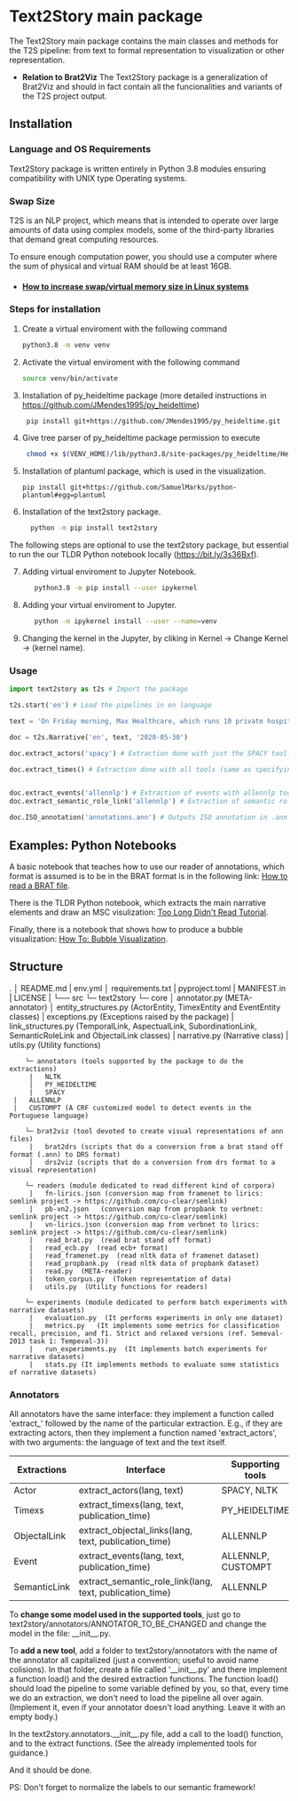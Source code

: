 # Text2Story main package
The Text2Story main package contains the main classes and methods for the T2S pipeline: from text to formal representation to visualization or other representation.

- **Relation to Brat2Viz**
The Text2Story package is a generalization of Brat2Viz and should in fact contain all the funcionalities and variants of the T2S project output.

## Installation


### Language and OS Requirements

Text2Story package is written entirely in Python 3.8 modules ensuring compatibility with UNIX type Operating systems.

### Swap Size

T2S is an NLP project, which means that is intended to operate over large amounts of data using complex models, some of the third-party libraries that demand great computing resources.

To ensure enough computation power, you should use a computer where the sum of physical and virtual RAM should be at least 16GB.

* ####  [How to increase swap/virtual memory size in Linux systems](https://askubuntu.com/questions/178712/how-to-increase-swap-space)

### Steps for installation

1. Create a virtual enviroment with the following command
   ```bash
   python3.8 -m venv venv    
   ```
2. Activate the virtual enviroment with the following command
   ```bash
   source venv/bin/activate 
   ```
3. Installation of py_heideltime package (more detailed instructions in https://github.com/JMendes1995/py_heideltime)
   ```bash
    pip install git+https://github.com/JMendes1995/py_heideltime.git
   ```
4. Give tree parser of py_heideltime package permission to execute
   ```bash
    chmod +x $(VENV_HOME)/lib/python3.8/site-packages/py_heideltime/Heideltime/TreeTaggerLinux/bin/tree-tagger
   ```
5. Installation of plantuml package, which is used in the visualization.
   ```
   pip install git+https://github.com/SamuelMarks/python-plantuml#egg=plantuml
   ```
6. Installation of the text2story package.
   ```bash
     python -m pip install text2story
   ```

The following steps are optional to use the text2story package, but essential to run the our TLDR Python notebook locally (https://bit.ly/3s36Bxf).

7. Adding virtual enviroment to Jupyter Notebook.
   ```bash
      python3.8 -m pip install --user ipykernel
   ```

8. Adding your virtual enviroment to Jupyter.
   ```bash
      python -m ipykernel install --user --name=venv
   ```

9. Changing the kernel in the Jupyter, by cliking in Kernel -> Change Kernel -> (kernel name).



### Usage


```python
import text2story as t2s # Import the package

t2s.start('en') # Load the pipelines in en language

text = 'On Friday morning, Max Healthcare, which runs 10 private hospitals around Delhi, put out an "SOS" message, saying it had less than an hour\'s supply remaining at two of its sites. The shortage was later resolved.'

doc = t2s.Narrative('en', text, '2020-05-30')

doc.extract_actors('spacy') # Extraction done with just the SPACY tool.

doc.extract_times() # Extraction done with all tools (same as specifying 'py_heideltime', since we have just one tool to extract timexs)


doc.extract_events('allennlp') # Extraction of events with allennlp tool
doc.extract_semantic_role_link('allennlp') # Extraction of semantic role links with all tools (should be done after extracting events since most semantic relations are between an actor and an event)

doc.ISO_annotation('annotations.ann') # Outputs ISO annotation in .ann format (txt) in a file called 'annotations.ann', which is a standard of BRAT annotation tool


```

## Examples: Python Notebooks

A  basic notebook that teaches how to use our reader of annotations, which format is assumed is to be in the BRAT format is in the following link: [How to read a BRAT file](https://colab.research.google.com/drive/1_jc6SJNAdWMYBMVlGPldFDmGNg4gFUCs?usp=sharing).

There is the TLDR Python notebook, which extracts the main narrative elements and draw an MSC visulization:  [Too Long Didn't Read Tutorial](https://bit.ly/3s36Bxf).

Finally, there is a notebook that shows how to produce a bubble visualization: [How To: Bubble Visualization](https://colab.research.google.com/drive/1V2DCuP1qAlwUXThTKNUnZ98WxARZXC_v?usp=sharing).

## Structure
.
│   README.md
|   env.yml
│   requirements.txt
|   pyproject.toml
|   MANIFEST.in
|   LICENSE
|
└── src
    └─ text2story
        └─ core
         │   annotator.py (META-annotator)
         │   entity_structures.py (ActorEntity, TimexEntity and EventEntity classes)
         |   exceptions.py (Exceptions raised by the package)
         |   link_structures.py (TemporalLink, AspectualLink, SubordinationLink, SemanticRoleLink and ObjectalLink classes)
         |   narrative.py (Narrative class)
         |   utils.py (Utility functions)
         
        └─ annotators (tools supported by the package to do the extractions)
         |   NLTK
         │   PY_HEIDELTIME
         |   SPACY
	 |   ALLENNLP
	 |   CUSTOMPT (A CRF customized model to detect events in the Portuguese language)
         
        └─ brat2viz (tool devoted to create visual representations of ann files)
         |   brat2drs (scripts that do a conversion from a brat stand off format (.ann) to DRS format)
         │   drs2viz (scripts that do a conversion from drs format to a visual representation)

        └─ readers (module dedicated to read different kind of corpora)
         |   fn-lirics.json (conversion map from framenet to lirics: semlink project -> https://github.com/cu-clear/semlink)
         |   pb-vn2.json   (conversion map from propbank to verbnet: semlink project -> https://github.com/cu-clear/semlink)
         |   vn-lirics.json (conversion map from verbnet to lirics: semlink project -> https://github.com/cu-clear/semlink)
         |   read_brat.py  (read brat stand off format)
         |   read_ecb.py  (read ecb+ format)
         |   read_framenet.py  (read nltk data of framenet dataset)
         |   read_propbank.py  (read nltk data of propbank dataset)
         |   read.py  (META-reader)
         |   token_corpus.py  (Token representation of data)
         |   utils.py  (Utility functions for readers)

        └─ experiments (module dedicated to perform batch experiments with narrative datasets)
         |   evaluation.py  (It performs experiments in only one dataset)
         |   metrics.py   (It implements some metrics for classification recall, precision, and f1. Strict and relaxed versions (ref. Semeval-2013 task 1: Tempeval-3))
         |   run_experiments.py  (It implements batch experiments for narrative datasets)
         |   stats.py (It implements methods to evaluate some statistics of narrative datasets)



### Annotators
All annotators have the same interface: they implement a function called 'extract_' followed by the name of the particular extraction.
E.g., if they are extracting actors, then they implement a function named 'extract_actors', with two arguments: the language of text and the text itself.

|  Extractions |           Interface                                      |     Supporting tools  |
|      ---     |             ---                                          |           ---         |
|     Actor    | extract_actors(lang, text)                               | SPACY, NLTK 	  |
|    Timexs    | extract_timexs(lang, text, publication_time)             |      PY_HEIDELTIME    |
| ObjectalLink | extract_objectal_links(lang, text, publication_time)     |        ALLENNLP       |
|     Event    | extract_events(lang, text, publication_time)             | ALLENNLP, CUSTOMPT    |
| SemanticLink | extract_semantic_role_link(lang, text, publication_time) |        ALLENNLP       |

To **change some model used in the supported tools**, just go to text2story/annotators/ANNOTATOR_TO_BE_CHANGED and change the model in the file: \_\_init\_\_.py.

To **add a new tool**, add a folder to text2story/annotators with the name of the annotator all capitalized (just a convention; useful to avoid name colisions).
In that folder, create a file called '\_\_init\_\_.py' and there implement a function load() and the desired extraction functions.
The function load() should load the pipeline to some variable defined by you, so that, every time we do an extraction, we don't need to load the pipeline all over again. (Implement it, even if your annotator doesn't load anything. Leave it with an empty body.)

In the text2story.annotators.\_\_init\_\_.py file, add a call to the load() function, and to the extract functions.
(See the already implemented tools for guidance.)

And it should be done.

PS: Don't forget to normalize the labels to our semantic framework!

